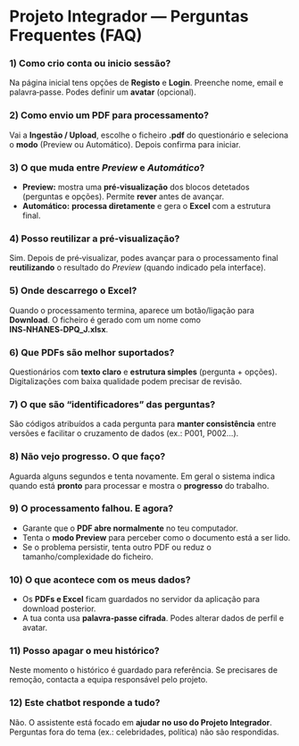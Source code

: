 # Projeto Integrador — Perguntas Frequentes (FAQ)

### 1) Como crio conta ou inicio sessão?
Na página inicial tens opções de **Registo** e **Login**. Preenche nome, email e palavra‑passe. Podes definir um **avatar** (opcional).

### 2) Como envio um PDF para processamento?
Vai a **Ingestão / Upload**, escolhe o ficheiro **.pdf** do questionário e seleciona o **modo** (Preview ou Automático). Depois confirma para iniciar.

### 3) O que muda entre *Preview* e *Automático*?
- **Preview:** mostra uma **pré‑visualização** dos blocos detetados (perguntas e opções). Permite **rever** antes de avançar.
- **Automático:** **processa diretamente** e gera o **Excel** com a estrutura final.

### 4) Posso reutilizar a pré‑visualização?
Sim. Depois de pré‑visualizar, podes avançar para o processamento final **reutilizando** o resultado do *Preview* (quando indicado pela interface).

### 5) Onde descarrego o Excel?
Quando o processamento termina, aparece um botão/ligação para **Download**. O ficheiro é gerado com um nome como **INS‑NHANES‑DPQ_J.xlsx**.

### 6) Que PDFs são melhor suportados?
Questionários com **texto claro** e **estrutura simples** (pergunta + opções). Digitalizações com baixa qualidade podem precisar de revisão.

### 7) O que são “identificadores” das perguntas?
São códigos atribuídos a cada pergunta para **manter consistência** entre versões e facilitar o cruzamento de dados (ex.: P001, P002…).

### 8) Não vejo progresso. O que faço?
Aguarda alguns segundos e tenta novamente. Em geral o sistema indica quando está **pronto** para processar e mostra o **progresso** do trabalho.

### 9) O processamento falhou. E agora?
- Garante que o **PDF abre normalmente** no teu computador.
- Tenta o **modo Preview** para perceber como o documento está a ser lido.
- Se o problema persistir, tenta outro PDF ou reduz o tamanho/complexidade do ficheiro.

### 10) O que acontece com os meus dados?
- Os **PDFs e Excel** ficam guardados no servidor da aplicação para download posterior.
- A tua conta usa **palavra‑passe cifrada**. Podes alterar dados de perfil e avatar.

### 11) Posso apagar o meu histórico?
Neste momento o histórico é guardado para referência. Se precisares de remoção, contacta a equipa responsável pelo projeto.

### 12) Este chatbot responde a tudo?
Não. O assistente está focado em **ajudar no uso do Projeto Integrador**. Perguntas fora do tema (ex.: celebridades, política) não são respondidas.
